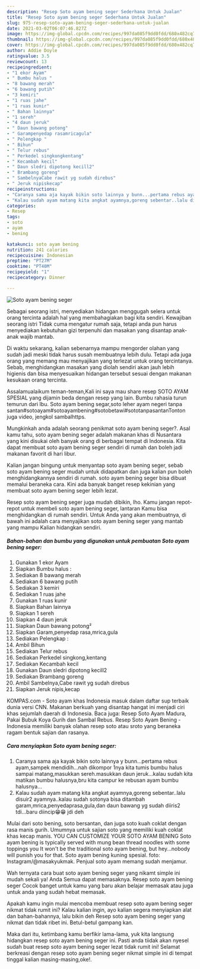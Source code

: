 ```yaml
---
description: "Resep Soto ayam bening seger Sederhana Untuk Jualan"
title: "Resep Soto ayam bening seger Sederhana Untuk Jualan"
slug: 975-resep-soto-ayam-bening-seger-sederhana-untuk-jualan
date: 2021-03-02T06:07:46.827Z
image: https://img-global.cpcdn.com/recipes/997da085f9dd0fdd/680x482cq70/soto-ayam-bening-seger-foto-resep-utama.jpg
thumbnail: https://img-global.cpcdn.com/recipes/997da085f9dd0fdd/680x482cq70/soto-ayam-bening-seger-foto-resep-utama.jpg
cover: https://img-global.cpcdn.com/recipes/997da085f9dd0fdd/680x482cq70/soto-ayam-bening-seger-foto-resep-utama.jpg
author: Addie Doyle
ratingvalue: 3.5
reviewcount: 13
recipeingredient:
- "1 ekor Ayam"
- " Bumbu halus "
- "8 bawang merah"
- "6 bawang putih"
- "3 kemiri"
- "1 ruas jahe"
- "1 ruas kunir"
- " Bahan lainnya"
- "1 sereh"
- "4 daun jeruk"
- " Daun bawang potong"
- " Garampenyedap rasamricagula"
- " Pelengkap "
- " Bihun"
- " Telur rebus"
- " Perkedel singkongkentang"
- " Kecambah kecil"
- " Daun sledri dipotong kecill2"
- " Brambang goreng"
- " SambelnyaCabe rawit yg sudah direbus"
- " Jeruk nipiskecap"
recipeinstructions:
- "Caranya sama aja kayak bikin soto lainnya y bunn...pertama rebus ayam,sampek mendidih...nah dikompor 1nya kita tumis bumbu halus sampai matang,masukkan sereh.masukkan daun jeruk...kalau sudah kita matikan bumbu halusnya,bru kita campur ke rebusan ayam bumbu halusnya..."
- "Kalau sudah ayam matang kita angkat ayamnya,goreng sebentar..lalu disuir2 ayamnya..kalau sudah sotonya bisa ditambah garam,mrica,penyedaprasa,gula,dan daun bawang yg sudah diiris2 tdi...baru diincip😁😁 jdi deh"
categories:
- Resep
tags:
- soto
- ayam
- bening

katakunci: soto ayam bening 
nutrition: 241 calories
recipecuisine: Indonesian
preptime: "PT27M"
cooktime: "PT40M"
recipeyield: "1"
recipecategory: Dinner

---
```



![Soto ayam bening seger](https://img-global.cpcdn.com/recipes/997da085f9dd0fdd/680x482cq70/soto-ayam-bening-seger-foto-resep-utama.jpg)

Sebagai seorang istri, menyediakan hidangan menggugah selera untuk orang tercinta adalah hal yang membahagiakan bagi kita sendiri. Kewajiban seorang istri Tidak cuma mengatur rumah saja, tetapi anda pun harus menyediakan kebutuhan gizi terpenuhi dan masakan yang disantap anak-anak wajib mantab.

Di waktu  sekarang, kalian sebenarnya mampu mengorder olahan yang sudah jadi meski tidak harus susah membuatnya lebih dulu. Tetapi ada juga orang yang memang mau menyajikan yang terlezat untuk orang tercintanya. Sebab, menghidangkan masakan yang diolah sendiri akan jauh lebih higienis dan bisa menyesuaikan hidangan tersebut sesuai dengan makanan kesukaan orang tercinta. 

Assalamualaikum teman-teman,Kali ini saya mau share resep SOTO AYAM SPESIAL yang dijamin beda dengan resep yang lain. Bumbu rahasia turun temurun dari Ibu. Soto ayam bening segar,soto leher ayam negeri tanpa santan#sotoayam#sotoayambening#sotobetawi#sototanpasantanTonton juga video, jengkol sambalhttps.

Mungkinkah anda adalah seorang penikmat soto ayam bening seger?. Asal kamu tahu, soto ayam bening seger adalah makanan khas di Nusantara yang kini disukai oleh banyak orang di berbagai tempat di Indonesia. Kita dapat membuat soto ayam bening seger sendiri di rumah dan boleh jadi makanan favorit di hari libur.

Kalian jangan bingung untuk menyantap soto ayam bening seger, sebab soto ayam bening seger mudah untuk didapatkan dan juga kalian pun boleh menghidangkannya sendiri di rumah. soto ayam bening seger bisa dibuat memalui beraneka cara. Kini ada banyak banget resep kekinian yang membuat soto ayam bening seger lebih lezat.

Resep soto ayam bening seger juga mudah dibikin, lho. Kamu jangan repot-repot untuk membeli soto ayam bening seger, lantaran Kamu bisa menghidangkan di rumah sendiri. Untuk Anda yang akan membuatnya, di bawah ini adalah cara menyajikan soto ayam bening seger yang mantab yang mampu Kalian hidangkan sendiri.

<!--inarticleads1-->

##### Bahan-bahan dan bumbu yang digunakan untuk pembuatan Soto ayam bening seger:

1. Gunakan 1 ekor Ayam
1. Siapkan  Bumbu halus :
1. Sediakan 8 bawang merah
1. Sediakan 6 bawang putih
1. Sediakan 3 kemiri
1. Sediakan 1 ruas jahe
1. Gunakan 1 ruas kunir
1. Siapkan  Bahan lainnya
1. Siapkan 1 sereh
1. Siapkan 4 daun jeruk
1. Siapkan  Daun bawang potong²
1. Siapkan  Garam,penyedap rasa,mrica,gula
1. Sediakan  Pelengkap :
1. Ambil  Bihun
1. Sediakan  Telur rebus
1. Sediakan  Perkedel singkong,kentang
1. Sediakan  Kecambah kecil
1. Gunakan  Daun sledri dipotong kecill2
1. Sediakan  Brambang goreng
1. Ambil  Sambelnya,Cabe rawit yg sudah direbus
1. Siapkan  Jeruk nipis,kecap


KOMPAS.com - Soto ayam khas Indonesia masuk dalam daftar sup terbaik dunia versi CNN. Makanan berkuah yang disantap hangat ini menjadi ciri khas sejumlah daerah di Indonesia. Baca juga: Resep Soto Ayam Madura, Pakai Bubuk Koya Gurih dan Sambal Rebus. Resep Soto Ayam Bening - Indonesia memiliki banyak olahan resep soto atau sroto yang beraneka ragam bentuk sajian dan rasanya. 

<!--inarticleads2-->

##### Cara menyiapkan Soto ayam bening seger:

1. Caranya sama aja kayak bikin soto lainnya y bunn...pertama rebus ayam,sampek mendidih...nah dikompor 1nya kita tumis bumbu halus sampai matang,masukkan sereh.masukkan daun jeruk...kalau sudah kita matikan bumbu halusnya,bru kita campur ke rebusan ayam bumbu halusnya...
1. Kalau sudah ayam matang kita angkat ayamnya,goreng sebentar..lalu disuir2 ayamnya..kalau sudah sotonya bisa ditambah garam,mrica,penyedaprasa,gula,dan daun bawang yg sudah diiris2 tdi...baru diincip😁😁 jdi deh


Mulai dari soto bening, soto bersantan, dan juga soto kuah coklat dengan rasa manis gurih. Umumnya untuk sajian soto yang memiliki kuah coklat khas kecap manis. YOU CAN CUSTOMIZE YOUR SOTO AYAM BENING Soto ayam bening is typically served with mung bean thread noodles with some toppings you It won&#39;t be the traditional soto ayam bening, but hey…nobody will punish you for that. Soto ayam bening kuning spesial. foto: Instagram/@masakyukmak. Penjual soto ayam memang sudah menjamur. 

Wah ternyata cara buat soto ayam bening seger yang nikamt simple ini mudah sekali ya! Anda Semua dapat memasaknya. Resep soto ayam bening seger Cocok banget untuk kamu yang baru akan belajar memasak atau juga untuk anda yang sudah hebat memasak.

Apakah kamu ingin mulai mencoba membuat resep soto ayam bening seger nikmat tidak rumit ini? Kalau kalian ingin, ayo kalian segera menyiapkan alat dan bahan-bahannya, lalu bikin deh Resep soto ayam bening seger yang nikmat dan tidak ribet ini. Betul-betul gampang kan. 

Maka dari itu, ketimbang kamu berfikir lama-lama, yuk kita langsung hidangkan resep soto ayam bening seger ini. Pasti anda tiidak akan nyesel sudah buat resep soto ayam bening seger lezat tidak rumit ini! Selamat berkreasi dengan resep soto ayam bening seger nikmat simple ini di tempat tinggal kalian masing-masing,oke!.

